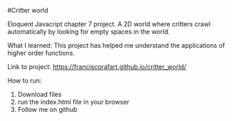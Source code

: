 #Critter world

Eloquent Javacript chapter 7 project. A 2D world where critters crawl automatically by looking for
empty spaces in the world.

What I learned:
This project has helped me understand the applications of higher order functions.

Link to project: https://franciscorafart.github.io/critter_world/

How to run:
1. Download files
2. run the index.html file in your browser
3. Follow me on github
